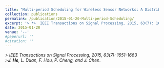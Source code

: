 ```yaml
---
title: "Multi-period Scheduling for Wireless Sensor Networks: A Distributed Consensus Approach"
collection: publications
permalink: /publication/2015-01-20-Multi-period-Scheduling/
excerpt: '> *>  IEEE Transactions on Signal Processing, 2015, 63(7): 1651-1663*<br>> ***J. He**, L. Duan, F. Hou, P. Cheng, and J. Chen*.'
date: 2015-01-20
venue: '--'
#paperurl: ''
#citation: ''
---
```

*>  IEEE Transactions on Signal Processing, 2015, 63(7): 1651-1663*  
*>**J. He**, L. Duan, F. Hou, P. Cheng, and J. Chen*.